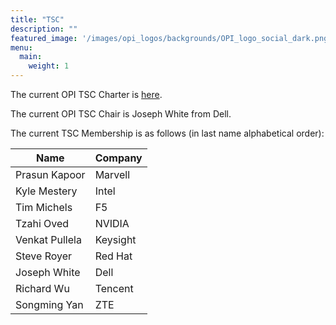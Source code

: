 ```yaml
---
title: "TSC"
description: ""
featured_image: '/images/opi_logos/backgrounds/OPI_logo_social_dark.png'
menu:
  main:
    weight: 1
---
```


The current OPI TSC Charter is [here](/docs/Open_Programmable_Infrastructure_Technical_Charter_Final-06-9-2022.pdf).

The current OPI TSC Chair is Joseph White from Dell.

The current TSC Membership is as follows (in last name alphabetical order):

| Name           | Company  |
| -------------- | -------- |
| Prasun Kapoor  | Marvell  |
| Kyle Mestery   | Intel    |
| Tim Michels    | F5       |
| Tzahi Oved     | NVIDIA   |
| Venkat Pullela | Keysight |
| Steve Royer    | Red Hat  |
| Joseph White   | Dell     |
| Richard Wu     | Tencent  |
| Songming Yan   | ZTE      |
